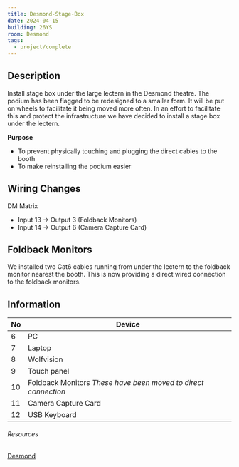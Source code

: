 ```yaml
---
title: Desmond-Stage-Box
date: 2024-04-15
building: 26YS
room: Desmond
tags:
  - project/complete
---
```


## Description
Install stage box under the large lectern in the Desmond theatre. The podium has been flagged to be redesigned to a smaller form. It will be put on wheels to facilitate it being moved more often. In an effort to facilitate this and protect the infrastructure we have decided to install a stage box under the lectern.

__Purpose__
- To prevent physically touching and plugging the direct cables to the booth
- To make reinstalling the podium easier

## Wiring Changes

DM Matrix
- Input 13 -> Output 3 (Foldback Monitors)
- Input 14 -> Output 6 (Camera Capture Card)

## Foldback Monitors
We installed two Cat6 cables running from under the lectern to the foldback monitor nearest the booth. This is now providing a direct wired connection to the foldback monitors.

## Information

No  | Device
--- | -----------------
6   | PC
7   | Laptop
8   | Wolfvision
9   | Touch panel
10  | Foldback Monitors *These have been moved to direct connection*
11  | Camera Capture Card
12  | USB Keyboard


###### Resources

[Desmond](../../03-Resources/Rooms/Desmond.md)